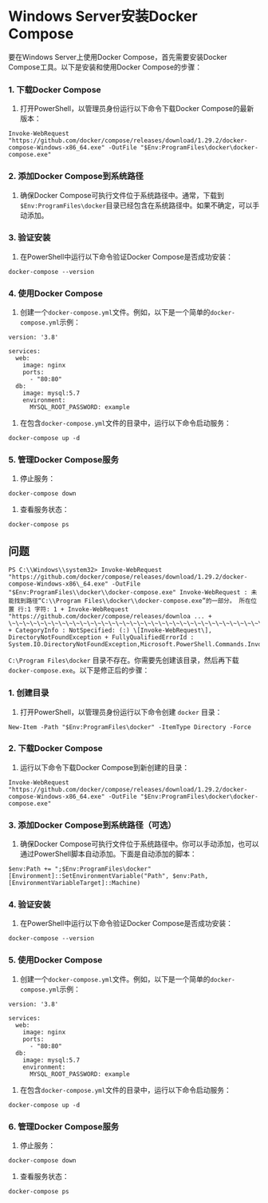 

# Windows Server安装Docker Compose

要在Windows Server上使用Docker Compose，首先需要安装Docker Compose工具。以下是安装和使用Docker Compose的步骤：

### 1\. 下载Docker Compose

1. 打开PowerShell，以管理员身份运行以下命令下载Docker Compose的最新版本：

```
Invoke-WebRequest "https://github.com/docker/compose/releases/download/1.29.2/docker-compose-Windows-x86_64.exe" -OutFile "$Env:ProgramFiles\docker\docker-compose.exe"
```

### 2\. 添加Docker Compose到系统路径

1. 确保Docker Compose可执行文件位于系统路径中。通常，下载到`$Env:ProgramFiles\docker`目录已经包含在系统路径中。如果不确定，可以手动添加。

### 3\. 验证安装

1. 在PowerShell中运行以下命令验证Docker Compose是否成功安装：

```
docker-compose --version
```

### 4\. 使用Docker Compose

1. 创建一个`docker-compose.yml`文件。例如，以下是一个简单的`docker-compose.yml`示例：

```
version: '3.8'

services:
  web:
    image: nginx
    ports:
      - "80:80"
  db:
    image: mysql:5.7
    environment:
      MYSQL_ROOT_PASSWORD: example
```

1. 在包含`docker-compose.yml`文件的目录中，运行以下命令启动服务：

```
docker-compose up -d
```

### 5\. 管理Docker Compose服务

1. 停止服务：

```
docker-compose down
```

1. 查看服务状态：

```
docker-compose ps
```

## 问题
```
PS C:\\Windows\\system32> Invoke-WebRequest "https://github.com/docker/compose/releases/download/1.29.2/docker-compose-Windows-x86\_64.exe" -OutFile "$Env:ProgramFiles\\docker\\docker-compose.exe" Invoke-WebRequest : 未能找到路径“C:\\Program Files\\docker\\docker-compose.exe”的一部分。 所在位置 行:1 字符: 1 + Invoke-WebRequest "https://github.com/docker/compose/releases/downloa ... + \~\~\~\~\~\~\~\~\~\~\~\~\~\~\~\~\~\~\~\~\~\~\~\~\~\~\~\~\~\~\~\~\~\~\~\~\~\~\~\~\~\~\~\~\~\~\~\~\~\~\~\~\~\~\~\~\~\~\~\~\~\~\~\~\~\~\~\~\~ + CategoryInfo : NotSpecified: (:) \[Invoke-WebRequest\], DirectoryNotFoundException + FullyQualifiedErrorId : System.IO.DirectoryNotFoundException,Microsoft.PowerShell.Commands.InvokeWebRequestCommand
```
 `C:\Program Files\docker` 目录不存在。你需要先创建该目录，然后再下载 `docker-compose.exe`。以下是修正后的步骤：

### 1\. 创建目录

1. 打开PowerShell，以管理员身份运行以下命令创建 `docker` 目录：

```
New-Item -Path "$Env:ProgramFiles\docker" -ItemType Directory -Force
```

### 2\. 下载Docker Compose

1. 运行以下命令下载Docker Compose到新创建的目录：

```
Invoke-WebRequest "https://github.com/docker/compose/releases/download/1.29.2/docker-compose-Windows-x86_64.exe" -OutFile "$Env:ProgramFiles\docker\docker-compose.exe"
```

### 3\. 添加Docker Compose到系统路径（可选）

1. 确保Docker Compose可执行文件位于系统路径中。你可以手动添加，也可以通过PowerShell脚本自动添加。下面是自动添加的脚本：

```
$env:Path += ";$Env:ProgramFiles\docker"
[Environment]::SetEnvironmentVariable("Path", $env:Path, [EnvironmentVariableTarget]::Machine)
```

### 4\. 验证安装

1. 在PowerShell中运行以下命令验证Docker Compose是否成功安装：

```
docker-compose --version
```

### 5\. 使用Docker Compose

1. 创建一个`docker-compose.yml`文件。例如，以下是一个简单的`docker-compose.yml`示例：

```
version: '3.8'

services:
  web:
    image: nginx
    ports:
      - "80:80"
  db:
    image: mysql:5.7
    environment:
      MYSQL_ROOT_PASSWORD: example
```

1. 在包含`docker-compose.yml`文件的目录中，运行以下命令启动服务：

```
docker-compose up -d
```

### 6\. 管理Docker Compose服务

1. 停止服务：

```
docker-compose down
```

1. 查看服务状态：

```
docker-compose ps
```


